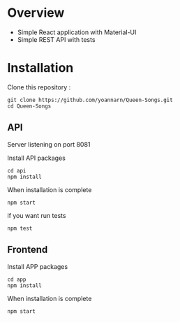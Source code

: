 # Overview

- Simple React application with Material-UI
- Simple REST API with tests

# Installation

Clone this repository :

```
git clone https://github.com/yoannarn/Queen-Songs.git
cd Queen-Songs
```

## API

Server listening on port 8081


Install API packages

```
cd api
npm install
```
When installation is complete

```
npm start
```
if you want run tests 

```
npm test
```

## Frontend

Install APP packages

```
cd app
npm install
```
When installation is complete

```
npm start
```
